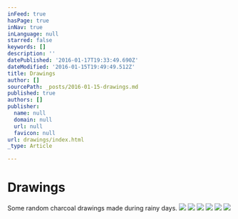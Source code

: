 ```yaml
---
inFeed: true
hasPage: true
inNav: true
inLanguage: null
starred: false
keywords: []
description: ''
datePublished: '2016-01-17T19:33:49.690Z'
dateModified: '2016-01-15T19:49:49.512Z'
title: Drawings
author: []
sourcePath: _posts/2016-01-15-drawings.md
published: true
authors: []
publisher:
  name: null
  domain: null
  url: null
  favicon: null
url: drawings/index.html
_type: Article

---
```

# Drawings

Some random charcoal drawings made during rainy days.
![](https://the-grid-user-content.s3-us-west-2.amazonaws.com/db7e23b8-cd12-47a6-81f8-080f6a3ea9fc.jpg)
![](https://the-grid-user-content.s3-us-west-2.amazonaws.com/4a3adb6d-f114-481b-b479-b92ba1c4603c.jpg)
![](https://the-grid-user-content.s3-us-west-2.amazonaws.com/97760a35-864d-4f23-9ee0-697020655f89.jpg)
![](https://the-grid-user-content.s3-us-west-2.amazonaws.com/eee78304-632f-47e8-9309-b679f91d7b4d.jpg)
![](https://the-grid-user-content.s3-us-west-2.amazonaws.com/f366dfcc-5e5c-47be-82a2-f7b3d0478c2d.jpg)
![](https://the-grid-user-content.s3-us-west-2.amazonaws.com/a3490e5a-3b3b-4a2d-859f-0e459818f039.jpg)